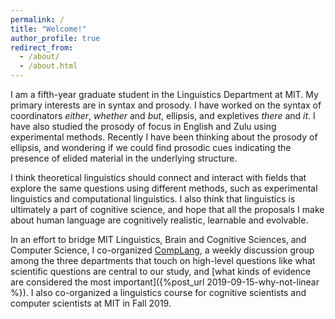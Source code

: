 ```yaml
---
permalink: /
title: "Welcome!"
author_profile: true
redirect_from: 
  - /about/
  - /about.html
---
```



I am a fifth-year graduate student in the Linguistics Department at MIT. My primary interests are in syntax and prosody. I have worked on the syntax of coordinators *either*, *whether* and *but*, ellipsis, and expletives *there* and *it*. I have also studied the prosody of focus in English and Zulu using experimental methods. Recently I have been thinking about the prosody of ellipsis, and wondering if we could find prosodic cues indicating the presence of elided material in the underlying structure.

I think theoretical linguistics should connect and interact with fields that explore the same questions using different methods, such as experimental linguistics and computational linguistics. I also think that linguistics is ultimately a part of cognitive science, and hope that all the proposals I make about human language are cognitively realistic, learnable and evolvable.

In an effort to bridge MIT Linguistics, Brain and Cognitive Sciences, and Computer Science, I co-organized [CompLang][1], a weekly discussion group among the three departments that touch on high-level questions like what scientific questions are central to our study, and [what kinds of evidence are considered the most important]({%post_url 2019-09-15-why-not-linear %}). I also co-organized a linguistics course for cognitive scientists and computer scientists at MIT in Fall 2019.

[1]: https://complang.mit.edu/
[2]: http://lingphil.mit.edu/papers/dfwu/Knowledge%20of%20language%20and%20how%20it%20is%20put%20into%20use.pdf
